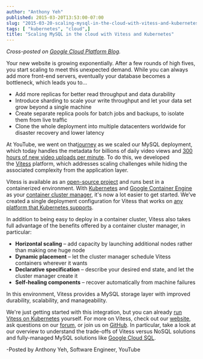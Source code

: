 ```yaml
---
author: "Anthony Yeh"
published: 2015-03-20T13:53:00-07:00
slug: "2015-03-20-scaling-mysql-in-the-cloud-with-vitess-and-kubernetes"
tags: [ "kubernetes", "cloud",]
title: "Scaling MySQL in the cloud with Vitess and Kubernetes"
---
```

*Cross-posted
on [Google Cloud Platform
Blog](http://googlecloudplatform.blogspot.com/2015/03/scaling-MySQL-in-the-cloud-with-Vitess-and-Kubernetes.html).*

Your new website is growing exponentially. After a few rounds of high fives, you start scaling to meet this unexpected demand. While you can always add more front-end servers, eventually your database becomes a bottleneck, which leads you to...

* Add more replicas for better read throughput and data durability
* Introduce sharding to scale your write throughput and let your data set grow beyond a single machine
* Create separate replica pools for batch jobs and backups, to isolate them from live traffic
* Clone the whole deployment into multiple datacenters worldwide for disaster recovery and lower latency

At YouTube, we went on that[journey](https://www.youtube.com/watch?v=5yDO-tmIoXY&feature=youtu.be) as
we scaled our MySQL deployment, which today handles the metadata for billions of daily video views and [300 hours of new video uploads per minute](http://www.youtube.com/yt/press/statistics.html). To do this, we developed the [Vitess](http://vitess.io/) platform, which addresses scaling challenges while hiding the associated complexity from the application layer.

Vitess is available as an [open-source project](https://github.com/youtube/vitess) and runs best in a containerized environment. With [Kubernetes](http://kubernetes.io/) and [Google Container Engine](https://cloud.google.com/container-engine/) as your [container cluster manager](http://googlecloudplatform.blogspot.com/2015/01/what-makes-a-container-cluster.html), it's now a lot easier to get started. We’ve created a single deployment configuration for Vitess that works on [any platform that Kubernetes supports](http://kubernetes.io/gettingstarted/).  

In addition to being easy to deploy in a container cluster, Vitess also takes full advantage of the benefits offered by a container cluster manager, in particular:  

* **Horizontal scaling** – add capacity by launching additional nodes
    rather than making one huge node
* **Dynamic placement** – let the cluster manager schedule Vitess
    containers wherever it wants
* **Declarative specification** – describe your desired end state, and
    let the cluster manager create it
* **Self-healing components** – recover automatically from machine
    failures

In this environment, Vitess provides a MySQL storage layer with improved durability, scalability, and manageability.  

We're just getting started with this integration, but you can already [run Vitess on
Kubernetes](http://vitess.io/getting-started/) yourself. For more on Vitess, check out
our [website](http://vitess.io/), ask questions on our [forum](https://groups.google.com/forum/#!forum/vitess), or join us on [GitHub](https://github.com/youtube/vitess). In particular, take a look at our overview to understand the trade-offs of Vitess versus NoSQL solutions and fully-managed MySQL solutions like [Google Cloud SQL](https://cloud.google.com/sql/).

-Posted by Anthony Yeh, Software Engineer, YouTube